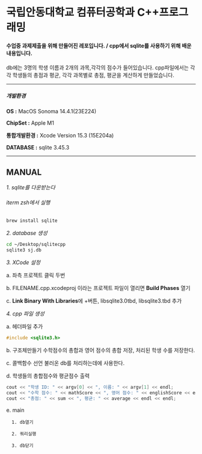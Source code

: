 # 국립안동대학교 컴퓨터공학과 C++프로그래밍
#### 수업중 과제제출을 위해 만들어진 레포입니다. / cpp에서 sqlite를 사용하기 위해 배운 내용입니다.
db에는 3명의 학생 이름과 2개의 과목,각각의 점수가 들어있습니다.
cpp파일에서는 각각 학생들의 총점과 평균, 각각 과목별로 총점, 평균을 계산하게 만들었습니다.




---
##### 개발환경
  
  **OS :** MacOS Sonoma 14.4.1(23E224)

  **ChipSet :** Apple M1

  **통합개발환경 :** Xcode Version 15.3 (15E204a)

  **DATABASE :** sqlite 3.45.3

  


---
## MANUAL

 *1. sqlite를 다운받는다*
   
   ###### iterm zsh에서 실행
   ```bash
   brew install sqlite
   ```


  

 *2. database 생성*
 
  ```bash
  cd ~/Desktop/sqlitecpp
  sqlite3 sj.db
  ```


  

 *3. XCode 설정*

 
  a. 좌측 프로젝트 클릭 두번


  b. FILENAME.cpp.xcodeproj 이라는 프로젝트 파일이 열리면 **Build Phases** 열기 


  c. **Link Binary With Libraries**에 +버튼, libsqlite3.0tbd, libsqlite3.tbd 추가
  

  
 *4. cpp 파일 생성*
 
   a. 헤더파일 추가
   ```c++
   #include <sqlite3.h>
   ```

   b. 구조체만들기 
    수학점수의 총합과 영어 점수의 총합 저장, 처리된 학생 수를 저장한다.


   c. 콜백함수 선언
    불러온 db를 처리하는데에 사용한다.


   d. 학생들의 총합점수와 평균점수 출력
   ```c++
   cout << "학생 ID: " << argv[0] << ", 이름: " << argv[1] << endl;
   cout << "수학 점수: " << mathScore << ", 영어 점수: " << englishScore << endl;
   cout << "총점: " << sum << ", 평균: " << average << endl << endl;
   ```


   e. main
   
      1. db열기
      
      2. 쿼리실행
      
      3. db닫기
